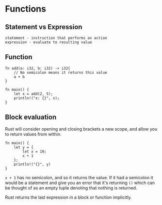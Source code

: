 # Functions

## Statement vs Expression
```text
statement - instruction that performs an action
expression - evaluate to resulting value
```

## Function
```rust,editable
fn add(a: i32, b: i32) -> i32{
    // No semicolon means it returns this value
    a + b 
}

fn main() {
    let x = add(2, 5);
    println!("x: {}", x);
}
```

## Block evaluation
Rust will consider opening and closing brackets a new scope, and allow you to return values from within.
```rust,editable
fn main() {
    let y = {
        let x = 10;
        x + 1
    };
    println!("{}", y)
}
```
`x + 1` has no semicolon, and so it returns the value. If it had a semicolon it would be a statement and give you an error that it's returning `()` which can be thought of as an empty tuple denoting that nothing is returned.

Rust returns the last expression in a block or function implicitly.
